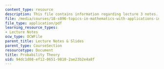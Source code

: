 ```yaml
---
content_type: resource
description: This file contains information regarding lecture 3 notes.
file: /media/courses/18-s096-topics-in-mathematics-with-applications-in-finance-fall-2013/94dc1d08ef12065198102ae23b2e4a8f_MIT18_S096F13_lecnote3.pdf
file_type: application/pdf
learning_resource_types:
- Lecture Notes
ocw_type: OCWFile
parent_title: Lecture Notes & Slides
parent_type: CourseSection
resourcetype: Document
title: Probability Theory
uid: 94dc1d08-ef12-0651-9810-2ae23b2e4a8f
---
```

